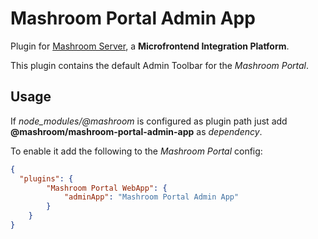 
# Mashroom Portal Admin App

Plugin for [Mashroom Server](https://www.mashroom-server.com), a **Microfrontend Integration Platform**.

This plugin contains the default Admin Toolbar for the _Mashroom Portal_.

## Usage

If *node_modules/@mashroom* is configured as plugin path just add **@mashroom/mashroom-portal-admin-app** as *dependency*.

To enable it add the following to the _Mashroom Portal_ config:

```json
{
  "plugins": {
        "Mashroom Portal WebApp": {
            "adminApp": "Mashroom Portal Admin App"
        }
    }
}
```

